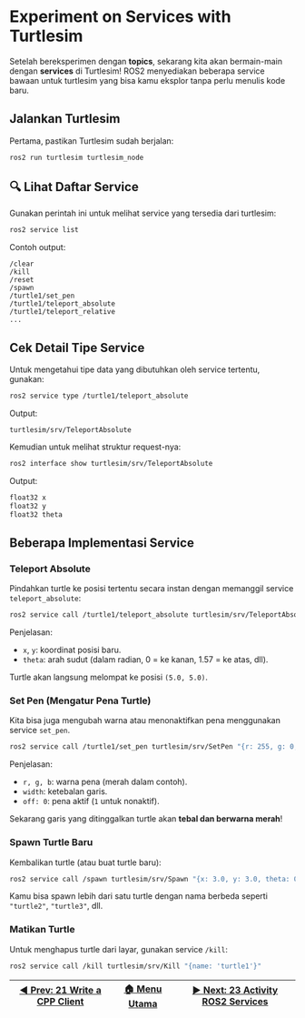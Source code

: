 # Experiment on Services with Turtlesim

Setelah bereksperimen dengan **topics**, sekarang kita akan bermain-main dengan **services** di Turtlesim! ROS2 menyediakan beberapa service bawaan untuk turtlesim yang bisa kamu eksplor tanpa perlu menulis kode baru.

## Jalankan Turtlesim

Pertama, pastikan Turtlesim sudah berjalan:

```bash
ros2 run turtlesim turtlesim_node
```

## 🔍 Lihat Daftar Service

Gunakan perintah ini untuk melihat service yang tersedia dari turtlesim:

```bash
ros2 service list
```

Contoh output:
```
/clear
/kill
/reset
/spawn
/turtle1/set_pen
/turtle1/teleport_absolute
/turtle1/teleport_relative
...
```

## Cek Detail Tipe Service

Untuk mengetahui tipe data yang dibutuhkan oleh service tertentu, gunakan:

```bash
ros2 service type /turtle1/teleport_absolute
```

Output:
```
turtlesim/srv/TeleportAbsolute
```

Kemudian untuk melihat struktur request-nya:

```bash
ros2 interface show turtlesim/srv/TeleportAbsolute
```

Output:
```bash
float32 x
float32 y
float32 theta
```

## Beberapa Implementasi Service

### Teleport Absolute

Pindahkan turtle ke posisi tertentu secara instan dengan memanggil service `teleport_absolute`:

```bash
ros2 service call /turtle1/teleport_absolute turtlesim/srv/TeleportAbsolute "{x: 5.0, y: 5.0, theta: 0.0}"
```

Penjelasan:
- `x`, `y`: koordinat posisi baru.
- `theta`: arah sudut (dalam radian, 0 = ke kanan, 1.57 = ke atas, dll).

Turtle akan langsung melompat ke posisi `(5.0, 5.0)`.


### Set Pen (Mengatur Pena Turtle)

Kita bisa juga mengubah warna atau menonaktifkan pena menggunakan service `set_pen`.

```bash
ros2 service call /turtle1/set_pen turtlesim/srv/SetPen "{r: 255, g: 0, b: 0, width: 5, off: 0}"
```

Penjelasan:
- `r, g, b`: warna pena (merah dalam contoh).
- `width`: ketebalan garis.
- `off: 0`: pena aktif (`1` untuk nonaktif).

Sekarang garis yang ditinggalkan turtle akan **tebal dan berwarna merah**!

### Spawn Turtle Baru

Kembalikan turtle (atau buat turtle baru):

```bash
ros2 service call /spawn turtlesim/srv/Spawn "{x: 3.0, y: 3.0, theta: 0.0, name: 'turtle2'}"
```

Kamu bisa spawn lebih dari satu turtle dengan nama berbeda seperti `"turtle2"`, `"turtle3"`, dll.

### Matikan Turtle

Untuk menghapus turtle dari layar, gunakan service `/kill`:

```bash
ros2 service call /kill turtlesim/srv/Kill "{name: 'turtle1'}"
```

| [◀️ Prev:  21 Write a CPP Client](../21_cpp_client/) | [🏠 Menu Utama](/) | [▶️ Next: 23 Activity ROS2 Services](../23_activity_ros2_services/) |
| --------------------------------------------------- | ----------------- | ------------------------------------------------------------------ |